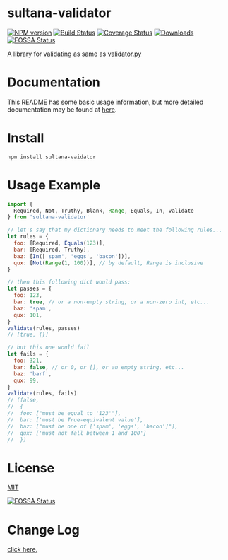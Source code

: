 # sultana-validator

[![NPM version][npm-image]][npm-url]
[![Build Status][travis-image]][travis-url]
[![Coverage Status](https://coveralls.io/repos/github/Seasonley/sultana-validator/badge.svg?branch=master)](https://coveralls.io/github/Seasonley/sultana-validator?branch=master)
[![Downloads][downloads-image]][npm-url]
[![FOSSA Status](https://app.fossa.io/api/projects/git%2Bgithub.com%2FSeasonley%2Fsultana-validator.svg?type=shield)](https://app.fossa.io/projects/git%2Bgithub.com%2FSeasonley%2Fsultana-validator?ref=badge_shield)

A library for validating as same as <a href="https://github.com/mansam/validator.py">validator.py</a>

# Documentation

This README has some basic usage information, but more detailed documentation may be found at <a href="https://github.com/Seasonley/sultana-validator/blob/master/doc/DOCUMENTATION.md">here</a>.

# Install

```bash
npm install sultana-vaidator
```

# Usage Example

```javascript
import {
  Required, Not, Truthy, Blank, Range, Equals, In, validate
} from 'sultana-validator'

// let's say that my dictionary needs to meet the following rules...
let rules = {
  foo: [Required, Equals(123)],
  bar: [Required, Truthy],
  baz: [In(['spam', 'eggs', 'bacon'])],
  qux: [Not(Range(1, 100))], // by default, Range is inclusive
}

// then this following dict would pass:
let passes = {
  foo: 123,
  bar: true, // or a non-empty string, or a non-zero int, etc...
  baz: 'spam',
  qux: 101,
}
validate(rules, passes)
// [true, {}]

// but this one would fail
let fails = {
  foo: 321,
  bar: false, // or 0, or [], or an empty string, etc...
  baz: 'barf',
  qux: 99,
}
validate(rules, fails)
// (false,
//  {
//  foo: ["must be equal to '123'"],
//  bar: ['must be True-equivalent value'],
//  baz: ["must be one of ['spam', 'eggs', 'bacon']"],
//  qux: ['must not fall between 1 and 100']
//  })

```

# License

[MIT](https://github.com/Seasonley/sultana-validator/blob/master/LICENSE)


[![FOSSA Status](https://app.fossa.io/api/projects/git%2Bgithub.com%2FSeasonley%2Fsultana-validator.svg?type=large)](https://app.fossa.io/projects/git%2Bgithub.com%2FSeasonley%2Fsultana-validator?ref=badge_large)

# Change Log

<a href="https://github.com/Seasonley/sultana-validator/blob/master/doc/CHANGELOG.md">click here.</a>



[downloads-image]: http://img.shields.io/npm/dm/sultana-validator.svg
[npm-url]: https://npmjs.org/package/sultana-validator
[npm-image]: http://img.shields.io/npm/v/sultana-validator.svg

[travis-url]: https://travis-ci.org/Seasonley/sultana-validator
[travis-image]: http://img.shields.io/travis/Seasonley/sultana-validator.svg
